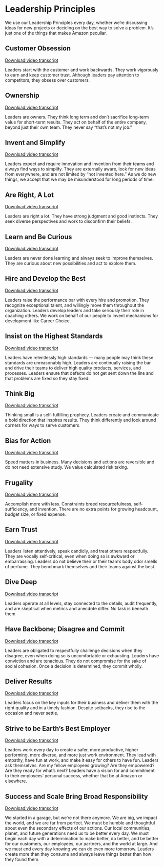 
# Leadership Principles

We use our Leadership Principles every day, whether we’re discussing ideas for new projects or deciding on the best way to solve a problem. It’s just one of the things that makes Amazon peculiar.

## Customer Obsession

[Download video transcript](https://cdn.cms.amazon.jobs/8e/81/a4d6e24d4ddcaee460bfbb9ad98f/customer-obsession-transcript.pdf)

Leaders start with the customer and work backwards. They work vigorously to earn and keep customer trust. Although leaders pay attention to competitors, they obsess over customers.

## Ownership

[Download video transcript](https://cdn.cms.amazon.jobs/d9/a2/43e8a40e46a7bd9e8184ea930151/ownership-transcript.pdf)

Leaders are owners. They think long term and don’t sacrifice long-term value for short-term results. They act on behalf of the entire company, beyond just their own team. They never say “that’s not my job.”

## Invent and Simplify

[Download video transcript](https://cdn.cms.amazon.jobs/a7/b8/706b3d3040c69b3bf8369d5b1731/invent-and-simplify-transcript.pdf)

Leaders expect and require innovation and invention from their teams and always find ways to simplify. They are externally aware, look for new ideas from everywhere, and are not limited by “not invented here.” As we do new things, we accept that we may be misunderstood for long periods of time.

## Are Right, A Lot

[Download video transcript](https://cdn.cms.amazon.jobs/4d/61/87e560ee49e2a823d213d2fccdc9/are-right-a-lot-transcript.pdf)

Leaders are right a lot. They have strong judgment and good instincts. They seek diverse perspectives and work to disconfirm their beliefs.

## Learn and Be Curious

[Download video transcript](https://cdn.cms.amazon.jobs/b1/7e/852b68674caaa718508c0297fa16/learn-and-be-curious-transcript.pdf)

Leaders are never done learning and always seek to improve themselves. They are curious about new possibilities and act to explore them.

## Hire and Develop the Best

[Download video transcript](https://cdn.cms.amazon.jobs/f4/33/71cd3e5e476388c997dbf9abc004/hire-and-develop-the-best-transcript.pdf)

Leaders raise the performance bar with every hire and promotion. They recognize exceptional talent, and willingly move them throughout the organization. Leaders develop leaders and take seriously their role in coaching others. We work on behalf of our people to invent mechanisms for development like Career Choice.

## Insist on the Highest Standards

[Download video transcript](https://cdn.cms.amazon.jobs/a3/06/a1be6da943ad93061fea87f383d0/insist-on-the-highest-standards-transcript.pdf)

Leaders have relentlessly high standards — many people may think these standards are unreasonably high. Leaders are continually raising the bar and drive their teams to deliver high quality products, services, and processes. Leaders ensure that defects do not get sent down the line and that problems are fixed so they stay fixed.

## Think Big

[Download video transcript](https://cdn.cms.amazon.jobs/70/f0/de5271ef4f0186d7cb5fd9dec015/think-big-transcript.pdf)

Thinking small is a self-fulfilling prophecy. Leaders create and communicate a bold direction that inspires results. They think differently and look around corners for ways to serve customers.

## Bias for Action

[Download video transcript](https://cdn.cms.amazon.jobs/06/6d/5c207c284c7d9ecd6cef84fd0437/bias-for-action-transcript.pdf)

Speed matters in business. Many decisions and actions are reversible and do not need extensive study. We value calculated risk taking.

## Frugality

[Download video transcript](https://cdn.cms.amazon.jobs/4a/93/7d805f9b4480a683423354f192d9/frugality-transcript.pdf)

Accomplish more with less. Constraints breed resourcefulness, self-sufficiency, and invention. There are no extra points for growing headcount, budget size, or fixed expense.

## Earn Trust

[Download video transcript](https://cdn.cms.amazon.jobs/1f/4d/6b52a06347c08f4a639dc51d288d/earn-trust-transcript.pdf)

Leaders listen attentively, speak candidly, and treat others respectfully. They are vocally self-critical, even when doing so is awkward or embarrassing. Leaders do not believe their or their team’s body odor smells of perfume. They benchmark themselves and their teams against the best.

## Dive Deep

[Download video transcript](https://cdn.cms.amazon.jobs/df/95/30b505764200a137247e6312e424/dive-deep-transcript.pdf)

Leaders operate at all levels, stay connected to the details, audit frequently, and are skeptical when metrics and anecdote differ. No task is beneath them.

## Have Backbone; Disagree and Commit

[Download video transcript](https://cdn.cms.amazon.jobs/78/9e/b433c3a04687911b2484b5c16350/have-backbone-disagree-and-commit-transcript.pdf)

Leaders are obligated to respectfully challenge decisions when they disagree, even when doing so is uncomfortable or exhausting. Leaders have conviction and are tenacious. They do not compromise for the sake of social cohesion. Once a decision is determined, they commit wholly.

## Deliver Results

[Download video transcript](https://cdn.cms.amazon.jobs/e8/26/1484409440f59767d047d7ee55a3/deliver-results-transcript.pdf)

Leaders focus on the key inputs for their business and deliver them with the right quality and in a timely fashion. Despite setbacks, they rise to the occasion and never settle.

## Strive to be Earth’s Best Employer

[Download video transcript](https://cdn.cms.amazon.jobs/ad/df/c490acb2424b90ba315683bfa54e/strive-to-be-earths-best-employer-transcript.pdf)

Leaders work every day to create a safer, more productive, higher performing, more diverse, and more just work environment. They lead with empathy, have fun at work, and make it easy for others to have fun. Leaders ask themselves: Are my fellow employees growing? Are they empowered? Are they ready for what’s next? Leaders have a vision for and commitment to their employees’ personal success, whether that be at Amazon or elsewhere.

## Success and Scale Bring Broad Responsibility

[Download video transcript](https://cdn.cms.amazon.jobs/a4/a9/10b6da764a8ba4d1f8da64e54499/success-and-scale-bring-broad-responsibility-transcript.pdf)

We started in a garage, but we’re not there anymore. We are big, we impact the world, and we are far from perfect. We must be humble and thoughtful about even the secondary effects of our actions. Our local communities, planet, and future generations need us to be better every day. We must begin each day with a determination to make better, do better, and be better for our customers, our employees, our partners, and the world at large. And we must end every day knowing we can do even more tomorrow. Leaders create more than they consume and always leave things better than how they found them.
